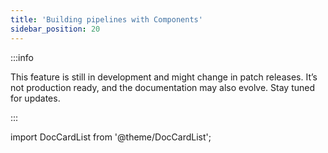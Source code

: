 ```yaml
---
title: 'Building pipelines with Components'
sidebar_position: 20
---
```


:::info

This feature is still in development and might change in patch releases. It’s not production ready, and the documentation may also evolve. Stay tuned for updates.

:::

import DocCardList from '@theme/DocCardList';

<DocCardList />
